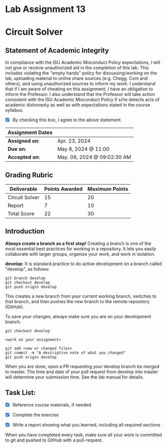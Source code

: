 # Lab Assignment 13
# Circuit Solver

## Statement of Academic Integrity

In compliance with the ISU Academic Misconduct Policy expectations, I will not give or receive unauthorized aid in the completion of this lab.  This includes violating the "empty hands" policy for discussing/working on the lab, uploading material to online share sources (e.g. Chegg. Com and others), and using unauthorized sources to inform my work. I understand that if I am aware of cheating on this assignment, I have an obligation to inform the Professor. I also understand that the Professor will take action consistent with the ISU Academic Misconduct Policy if s/he detects acts of academic dishonesty as well as with expectations stated in the course syllabus.

- [x] By checking this box, I agree to the above statement.

| Assignment Dates | |
| --- | --- |
|**Assigned on**: | Apr. 23, 2024 |
|**Due on**: | May 8, 2024 @ 11:00 |
|**Accepted on**: | May. 09, 2024 @ 09:02:30 AM |

## Grading Rubric

|Deliverable | Points Awarded | Maximum Points |
|---|---|---|
| Circuit Solver | 15 | 20 |
| Report | 7 | 10 |
| Total Score | 22 | 30 |

## Introduction

**Always create a branch as a first step!** Creating a branch is one of the most essential best practices for working in a repository. It lets you easily collaborate with larger groups, organize your work, and work in isolation.

**develop**: It is standard practice to do active development on a branch called "develop", as follows:

    git branch develop
    git checkout develop
    git push origin develop

This creates a new branch from your current working branch, switches to that branch, and then pushes the new branch to the remote repository (GitHub).

To save your changes, always make sure you are on your development branch:

    git checkout develop

    <work on your assignment>

    git add <new or changed files>
    git commit -m "A descriptive note of what you changed"
    git push origin develop

When you are done, open a PR requesting your develop branch be merged to master.
The time and date of your pull request from develop into master will determine your submission time. See the lab manual for details.


## Task List:
- [x] Reference course materials, if needed
- [x] Complete the exercise
- [x] Write a report showing what you learned, including all required sections


When you have completed every task, make sure all your work is committed to git and pushed to GitHub with a pull-request.
